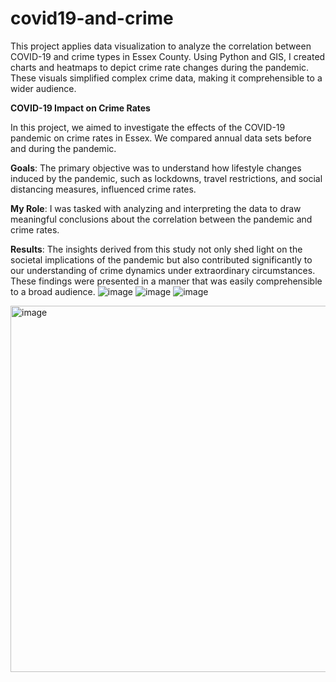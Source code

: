 # covid19-and-crime
This project applies data visualization to analyze the correlation between COVID-19 and crime types in Essex County. Using Python and GIS, I created charts and heatmaps to depict crime rate changes during the pandemic. These visuals simplified complex crime data, making it comprehensible to a wider audience.

**COVID-19 Impact on Crime Rates**

In this project, we aimed to investigate the effects of the COVID-19 pandemic on crime rates in Essex. We compared annual data sets before and during the pandemic.

**Goals**:
The primary objective was to understand how lifestyle changes induced by the pandemic, such as lockdowns, travel restrictions, and social distancing measures, influenced crime rates.

**My Role**:
I was tasked with analyzing and interpreting the data to draw meaningful conclusions about the correlation between the pandemic and crime rates.

**Results**:
The insights derived from this study not only shed light on the societal implications of the pandemic but also contributed significantly to our understanding of crime dynamics under extraordinary circumstances. These findings were presented in a manner that was easily comprehensible to a broad audience.
![image](https://github.com/Eni0l/covid19-and-crime/assets/149200508/002f5a20-f786-4115-a135-217e99261b7f)
![image](https://github.com/Eni0l/covid19-and-crime/assets/149200508/91b612a9-8621-4dd2-bf8d-4aa9c0098c1c)
![image](https://github.com/Eni0l/covid19-and-crime/assets/149200508/ac2b4b34-228c-4fa5-a4a3-9c828ba39dcb)

<img width="586" alt="image" src="https://github.com/Eni0l/covid19-and-crime/assets/149200508/8a640684-29c2-4788-9135-8fd9e7a05838">

